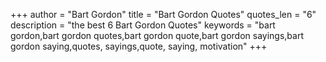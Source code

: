 +++
author = "Bart Gordon"
title = "Bart Gordon Quotes"
quotes_len = "6"
description = "the best 6 Bart Gordon Quotes"
keywords = "bart gordon,bart gordon quotes,bart gordon quote,bart gordon sayings,bart gordon saying,quotes, sayings,quote, saying, motivation"
+++
